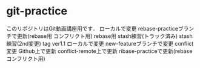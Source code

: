 ﻿# git-practice
このリポジトリはGit動画講座用です．
ローカルで変更
rebase-practiceブランチで更新(rebase用 コンフリクト用)
rebase用
stash練習(トラック済み)
stash練習(2nd変更)
tag ver1.1
ローカルで変更
new-featureブランチで変更
conflict変更
Github上で更新
conflict-remote上で更新
ribase-practiceで更新(rebaseコンフリクト用)

